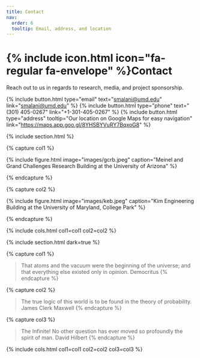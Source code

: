 ```yaml
---
title: Contact
nav:
  order: 6
  tooltip: Email, address, and location
---
```


# {% include icon.html icon="fa-regular fa-envelope" %}Contact

Reach out to us in regards to research, media, and project sponsorship. 

{%
  include button.html
  type="email"
  text="smalani@umd.edu"
  link="smalani@umd.edu"
%}
{%
  include button.html
  type="phone"
  text="(301) 405-0267"
  link="+1-301-405-0267"
%}
{%
  include button.html
  type="address"
  tooltip="Our location on Google Maps for easy navigation"
  link="https://maps.app.goo.gl/8YHSBYVuRY7BqxoG8"
%}

{% include section.html %}

{% capture col1 %}

{%
  include figure.html
  image="images/gcrb.jpeg"
  caption="Meinel and Grand Challenges Research Building at the University of Arizona"
%}

{% endcapture %}

{% capture col2 %}

{%
  include figure.html
  image="images/keb.jpeg"
  caption="Kim Engineering Building at the University of Maryland, College Park"
%}

{% endcapture %}

{% include cols.html col1=col1 col2=col2 %}

{% include section.html dark=true %}

{% capture col1 %}
> That atoms and the vacuum were the beginning of the universe; and that everything else existed only in opinion.
Democritus
{% endcapture %}

{% capture col2 %}
> The true logic of this world is to be found in the theory of probability. 
James Clerk Maxwell
{% endcapture %}

{% capture col3 %}
> The Infinite! No other question has ever moved so profoundly the spirit of man. 
David Hilbert
{% endcapture %}

{% include cols.html col1=col1 col2=col2 col3=col3 %}
